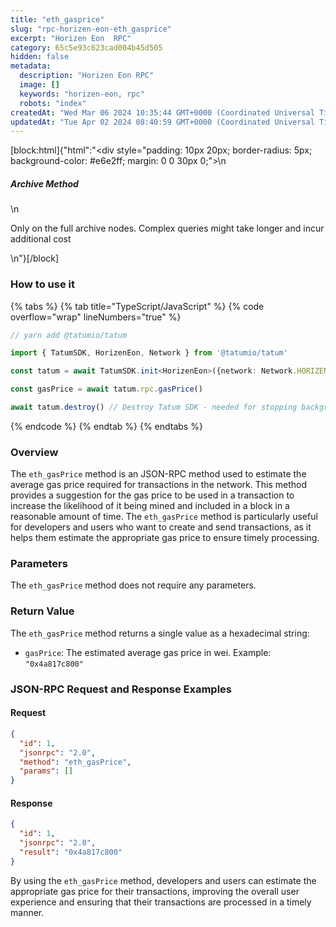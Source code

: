 ```yaml
---
title: "eth_gasprice"
slug: "rpc-horizen-eon-eth_gasprice"
excerpt: "Horizen Eon  RPC"
category: 65c5e93c623cad004b45d505
hidden: false
metadata: 
  description: "Horizen Eon RPC"
  image: []
  keywords: "horizen-eon, rpc"
  robots: "index"
createdAt: "Wed Mar 06 2024 10:35:44 GMT+0000 (Coordinated Universal Time)"
updatedAt: "Tue Apr 02 2024 08:40:59 GMT+0000 (Coordinated Universal Time)"
---
```

[block:html]{"html":"<div style=\"padding: 10px 20px; border-radius: 5px; background-color: #e6e2ff; margin: 0 0 30px 0;\">\n  <h5>Archive Method</h5>\n  <p>Only on the full archive nodes. Complex queries might take longer and incur additional cost</p>\n</div>"}[/block]

### How to use it

{% tabs %}
{% tab title="TypeScript/JavaScript" %}
{% code overflow="wrap" lineNumbers="true" %}
```typescript
// yarn add @tatumio/tatum

import { TatumSDK, HorizenEon, Network } from '@tatumio/tatum'

const tatum = await TatumSDK.init<HorizenEon>({network: Network.HORIZEN_EON})

const gasPrice = await tatum.rpc.gasPrice()

await tatum.destroy() // Destroy Tatum SDK - needed for stopping background jobs
```
{% endcode %}
{% endtab %}
{% endtabs %}

### Overview

The `eth_gasPrice` method is an JSON-RPC method used to estimate the average gas price required for transactions in the network. This method provides a suggestion for the gas price to be used in a transaction to increase the likelihood of it being mined and included in a block in a reasonable amount of time. The `eth_gasPrice` method is particularly useful for developers and users who want to create and send transactions, as it helps them estimate the appropriate gas price to ensure timely processing.

### Parameters

The `eth_gasPrice` method does not require any parameters.&#x20;

### Return Value

The `eth_gasPrice` method returns a single value as a hexadecimal string:

* `gasPrice`: The estimated average gas price in wei. Example: `"0x4a817c800"`

### JSON-RPC Request and Response Examples

#### Request

```json
{
  "id": 1,
  "jsonrpc": "2.0",
  "method": "eth_gasPrice",
  "params": []
}
```

#### Response

```json
{
  "id": 1,
  "jsonrpc": "2.0",
  "result": "0x4a817c800"
}
```

By using the `eth_gasPrice` method, developers and users can estimate the appropriate gas price for their transactions, improving the overall user experience and ensuring that their transactions are processed in a timely manner.

